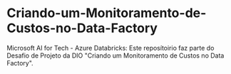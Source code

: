 # Criando-um-Monitoramento-de-Custos-no-Data-Factory
Microsoft AI for Tech - Azure Databricks: Este reposítoirio faz parte do Desafio de Projeto da DIO "Criando um Monitoramento de Custos no Data Factory".
